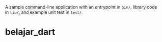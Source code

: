A sample command-line application with an entrypoint in `bin/`, library code
in `lib/`, and example unit test in `test/`.
# belajar_dart
